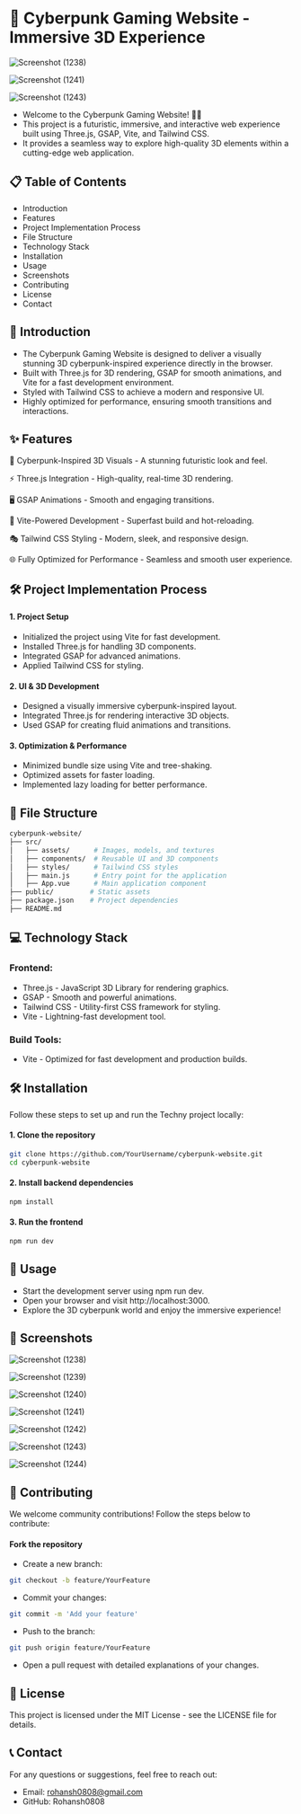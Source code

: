 # 🚀 Cyberpunk Gaming Website - Immersive 3D Experience

![Screenshot (1238)](https://github.com/user-attachments/assets/4bc55997-99ae-47ec-9380-68ec6a0e7cdb)

![Screenshot (1241)](https://github.com/user-attachments/assets/ad0e24d9-2faf-44df-ace5-4ecd5880546a)

![Screenshot (1243)](https://github.com/user-attachments/assets/01fb3930-c61a-4be2-b7e2-1ea7028a9af3)


- Welcome to the Cyberpunk Gaming Website! 🌌✨
- This project is a futuristic, immersive, and interactive web experience built using Three.js, GSAP, Vite, and Tailwind CSS.
- It provides a seamless way to explore high-quality 3D elements within a cutting-edge web application.

## 📋 Table of Contents
- Introduction
- Features
- Project Implementation Process
- File Structure
- Technology Stack
- Installation
- Usage
- Screenshots
- Contributing
- License
- Contact

## 📘 Introduction

- The Cyberpunk Gaming Website is designed to deliver a visually stunning 3D cyberpunk-inspired experience directly in the browser.
- Built with Three.js for 3D rendering, GSAP for smooth animations, and Vite for a fast development environment.
- Styled with Tailwind CSS to achieve a modern and responsive UI.
- Highly optimized for performance, ensuring smooth transitions and interactions.



## ✨ Features

🎨 Cyberpunk-Inspired 3D Visuals - A stunning futuristic look and feel.

⚡ Three.js Integration - High-quality, real-time 3D rendering.

🖥️ GSAP Animations - Smooth and engaging transitions.

🚀 Vite-Powered Development - Superfast build and hot-reloading.

🎭 Tailwind CSS Styling - Modern, sleek, and responsive design.

🌐 Fully Optimized for Performance - Seamless and smooth user experience.


## 🛠 Project Implementation Process

#### 1. Project Setup
- Initialized the project using Vite for fast development.
- Installed Three.js for handling 3D components.
- Integrated GSAP for advanced animations.
- Applied Tailwind CSS for styling.

#### 2. UI & 3D Development
- Designed a visually immersive cyberpunk-inspired layout.
- Integrated Three.js for rendering interactive 3D objects.
- Used GSAP for creating fluid animations and transitions.

#### 3. Optimization & Performance
- Minimized bundle size using Vite and tree-shaking.
- Optimized assets for faster loading.
- Implemented lazy loading for better performance.

## 📁 File Structure

```bash
cyberpunk-website/
├── src/
│   ├── assets/      # Images, models, and textures
│   ├── components/  # Reusable UI and 3D components
│   ├── styles/      # Tailwind CSS styles
│   ├── main.js      # Entry point for the application
│   ├── App.vue      # Main application component
├── public/         # Static assets
├── package.json    # Project dependencies
├── README.md    
```

## 💻 Technology Stack

### Frontend:
- Three.js - JavaScript 3D Library for rendering graphics.
- GSAP - Smooth and powerful animations.
- Tailwind CSS - Utility-first CSS framework for styling.
- Vite - Lightning-fast development tool.

### Build Tools:
- Vite - Optimized for fast development and production builds.

## 🛠 Installation

Follow these steps to set up and run the Techny project locally:

#### 1. Clone the repository
```bash
git clone https://github.com/YourUsername/cyberpunk-website.git
cd cyberpunk-website
```

#### 2. Install backend dependencies

```bash
npm install
```

#### 3. Run the frontend

```bash
npm run dev
```

## 🚀 Usage
- Start the development server using npm run dev.
- Open your browser and visit http://localhost:3000.
- Explore the 3D cyberpunk world and enjoy the immersive experience!


## 📸 Screenshots

![Screenshot (1238)](https://github.com/user-attachments/assets/4bc55997-99ae-47ec-9380-68ec6a0e7cdb)

![Screenshot (1239)](https://github.com/user-attachments/assets/0c19245e-e8a7-44cf-a4e3-f6aeb7fc7fd5)

![Screenshot (1240)](https://github.com/user-attachments/assets/3f2c6877-581e-4bb4-bd05-2940a33e1c35)

![Screenshot (1241)](https://github.com/user-attachments/assets/ad0e24d9-2faf-44df-ace5-4ecd5880546a)

![Screenshot (1242)](https://github.com/user-attachments/assets/57eddd40-b3a1-4939-a3c9-f55ced103f1f)

![Screenshot (1243)](https://github.com/user-attachments/assets/01fb3930-c61a-4be2-b7e2-1ea7028a9af3)

![Screenshot (1244)](https://github.com/user-attachments/assets/55e0be8c-25c9-47de-a926-c280ea66a806)




## 🤝 Contributing
We welcome community contributions! Follow the steps below to contribute:

#### Fork the repository
- Create a new branch:
```bash
git checkout -b feature/YourFeature
```

- Commit your changes:
```bash
git commit -m 'Add your feature'
```

- Push to the branch:
```bash
git push origin feature/YourFeature
```

- Open a pull request with detailed explanations of your changes.

## 📄 License

This project is licensed under the MIT License - see the LICENSE file for details.

## 📞 Contact
For any questions or suggestions, feel free to reach out:

- Email: rohansh0808@gmail.com
- GitHub: Rohansh0808
